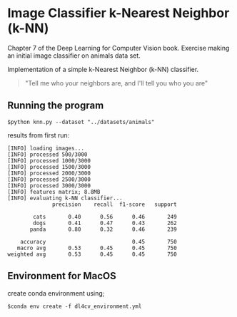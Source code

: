 # Image Classifier k-Nearest Neighbor (k-NN)
Chapter 7 of the Deep Learning for Computer Vision book. Exercise making an initial image classifier on animals data set.

Implementation of a simple k-Nearest Neighbor (k-NN) classifier.

>"Tell me who your neighbors are, and I'll tell you who you are"

## Running the program

```$python knn.py --dataset "../datasets/animals"```

results from first run:

```
[INFO] loading images...
[INFO] processed 500/3000
[INFO] processed 1000/3000
[INFO] processed 1500/3000
[INFO] processed 2000/3000
[INFO] processed 2500/3000
[INFO] processed 3000/3000
[INFO] features matrix; 8.8MB
[INFO] evaluating k-NN classifier...
              precision    recall  f1-score   support

        cats       0.40      0.56      0.46       249
        dogs       0.41      0.47      0.43       262
       panda       0.80      0.32      0.46       239

    accuracy                           0.45       750
   macro avg       0.53      0.45      0.45       750
weighted avg       0.53      0.45      0.45       750
```
## Environment for MacOS

create conda environment using;

```$conda env create -f dl4cv_environment.yml```
